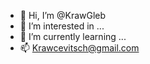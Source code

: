 - 👋 Hi, I’m @KrawGleb
- 👀 I’m interested in ...
- 🌱 I’m currently learning ...
- 📫 Krawcevitsch@gmail.com
